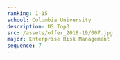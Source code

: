 ```yaml
---
ranking: 1-15
school: Columbia University
description: US Top3
src: /assets/offer_2018-19/007.jpg
major: Enterprise Risk Management
sequence: 7
---
```

